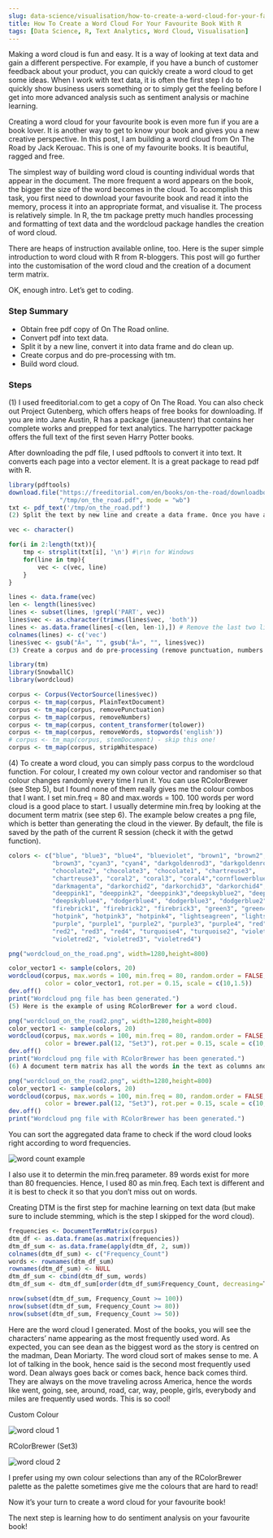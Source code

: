 ```yaml
---
slug: data-science/visualisation/how-to-create-a-word-cloud-for-your-favourite-book-with-r
title: How To Create a Word Cloud For Your Favourite Book With R
tags: [Data Science, R, Text Analytics, Word Cloud, Visualisation]
---
```


Making a word cloud is fun and easy. It is a way of looking at text data and gain a different perspective. <!--truncate -->For example, if you have a bunch of customer feedback about your product, you can quickly create a word cloud to get some ideas. When I work with text data, it is often the first step I do to quickly show business users something or to simply get the feeling before I get into more advanced analysis such as sentiment analysis or machine learning.

Creating a word cloud for your favourite book is even more fun if you are a book lover. It is another way to get to know your book and gives you a new creative perspective. In this post, I am building a word cloud from On The Road by Jack Kerouac. This is one of my favourite books. It is beautiful, ragged and free.

The simplest way of building word cloud is counting individual words that appear in the document. The more frequent a word appears on the book, the bigger the size of the word becomes in the cloud. To accomplish this task, you first need to download your favourite book and read it into the memory, process it into an appropriate format, and visualise it. The process is relatively simple. In R, the tm package pretty much handles processing and formatting of text data and the wordcloud package handles the creation of word cloud.

There are heaps of instruction available online, too. Here is the super simple introduction to word cloud with R from R-bloggers. This post will go further into the customisation of the word cloud and the creation of a document term matrix.

OK, enough intro. Let’s get to coding.

### Step Summary

- Obtain free pdf copy of On The Road online.
- Convert pdf into text data.
- Split it by a new line, convert it into data frame and do clean up.
- Create corpus and do pre-processing with tm.
- Build word cloud.

### Steps

(1) I used freeditorial.com to get a copy of On The Road. You can also check out Project Gutenberg, which offers heaps of free books for downloading. If you are into Jane Austin, R has a package (janeaustenr) that contains her complete works and prepped for text analytics. The harrypotter package offers the full text of the first seven Harry Potter books.

After downloading the pdf file, I used pdftools to convert it into text. It converts each page into a vector element. It is a great package to read pdf with R.

```R
library(pdftools)
download.file("https://freeditorial.com/en/books/on-the-road/downloadbookepub/pdf",
              "/tmp/on_the_road.pdf", mode = "wb")
txt <- pdf_text('/tmp/on_the_road.pdf')
(2) Split the text by new line and create a data frame. Once you have a data frame, it becomes easier to do clean up. I removed the title page, chapter title and the last two lines which are not the part of the novel. I also removed some special characters. I kept the chapter number because this can be dealt with tm later. For this part, you really need to look at the pdf you download and decide what to remove. When you use strisplit, make sure to add carrage return with new line for Windows like \r\n. For Linux and Unix, \n is sufficient.

vec <- character()

for(i in 2:length(txt)){
    tmp <- strsplit(txt[i], '\n') #\r\n for Windows
    for(line in tmp){
        vec <- c(vec, line)
    }
}

lines <- data.frame(vec)
len <- length(lines$vec)
lines <- subset(lines, !grepl('PART', vec))
lines$vec <- as.character(trimws(lines$vec, 'both'))
lines <- as.data.frame(lines[-c(len, len-1),]) # Remove the last two lines (not part of the novel)
colnames(lines) <- c('vec')
lines$vec <- gsub("Â«", "", gsub("Â»", "", lines$vec))
(3) Create a corpus and do pre-processing (remove punctuation, numbers and stopwords and converting all words to lower case). Stemming is important for machine learning like spam identification. For a word cloud, it generates truncated words and looks wired. So, I always omit it.

library(tm)
library(SnowballC)
library(wordcloud)

corpus <- Corpus(VectorSource(lines$vec))
corpus <- tm_map(corpus, PlainTextDocument)
corpus <- tm_map(corpus, removePunctuation)
corpus <- tm_map(corpus, removeNumbers)
corpus <- tm_map(corpus, content_transformer(tolower))
corpus <- tm_map(corpus, removeWords, stopwords('english'))
# corpus <- tm_map(corpus, stemDocument) - skip this one!
corpus <- tm_map(corpus, stripWhitespace)
```

(4) To create a word cloud, you can simply pass corpus to the wordcloud function. For colour, I created my own colour vector and randomiser so that colour changes randomly every time I run it. You can use RColorBrewer (see Step 5), but I found none of them really gives me the colour combos that I want. I set min.freq = 80 and max.words = 100. 100 words per word cloud is a good place to start. I usually determine min.freq by looking at the document term matrix (see step 6). The example below creates a png file, which is better than generating the cloud in the viewer. By default, the file is saved by the path of the current R session (check it with the getwd function).

```R
colors <- c("blue", "blue3", "blue4", "blueviolet", "brown1", "brown2",
            "brown3", "cyan3", "cyan4", "darkgoldenrod3", "darkgoldenrod4",
            "chocolate2", "chocolate3", "chocolate1", "chartreuse3",
            "chartreuse3", "coral2", "coral3", "coral4","cornflowerblue",
            "darkmagenta", "darkorchid2", "darkorchid3", "darkorchid4",
            "deeppink1", "deeppink2", "deeppink3","deepskyblue2", "deepskyblue3",
            "deepskyblue4", "dodgerblue4", "dodgerblue3", "dodgerblue2",
            "firebrick1", "firebrick2", "firebrick3", "green3", "green4",
            "hotpink", "hotpink3", "hotpink4", "lightseagreen", "lightslateblue",
            "purple", "purple1", "purple2", "purple3", "purple4", "red", "red1",
            "red2", "red3", "red4", "turquoise4", "turquoise2", "violetred1",
            "violetred2", "violetred3", "violetred4")

png("wordcloud_on_the_road.png", width=1280,height=800)

color_vector1 <- sample(colors, 20)
wordcloud(corpus, max.words = 100, min.freq = 80, random.order = FALSE,
          color = color_vector1, rot.per = 0.15, scale = c(10,1.5))
dev.off()
print("Wordcloud png file has been generated.")
(5) Here is the example of using RColorBrewer for a word cloud.

png("wordcloud_on_the_road2.png", width=1280,height=800)
color_vector1 <- sample(colors, 20)
wordcloud(corpus, max.words = 100, min.freq = 80, random.order = FALSE,
          color = brewer.pal(12, "Set3"), rot.per = 0.15, scale = c(10,1.5))
dev.off()
print("Wordcloud png file with RColorBrewer has been generated.")
(6) A document term matrix has all the words in the text as columns and each line as rows. If a word appears in the row, it puts 1. To create a word count, you can simply aggregate it by columns. The wordcloud function takes column names and column sum as argument instead of corpus as below.

png("wordcloud_on_the_road2.png", width=1280,height=800)
color_vector1 <- sample(colors, 20)
wordcloud(corpus, max.words = 100, min.freq = 80, random.order = FALSE,
          color = brewer.pal(12, "Set3"), rot.per = 0.15, scale = c(10,1.5))
dev.off()
print("Wordcloud png file with RColorBrewer has been generated.")
```

You can sort the aggregated data frame to check if the word cloud looks right according to word frequencies.

![word count example](./img/dtm_df_sum.webp)

I also use it to determin the min.freq parameter. 89 words exist for more than 80 frequencies. Hence, I used 80 as min.freq. Each text is different and it is best to check it so that you don’t miss out on words.

Creating DTM is the first step for machine learning on text data (but make sure to include stemming, which is the step I skipped for the word cloud).

```R
frequencies <- DocumentTermMatrix(corpus)
dtm_df <- as.data.frame(as.matrix(frequencies))
dtm_df_sum <- as.data.frame(apply(dtm_df, 2, sum))
colnames(dtm_df_sum) <- c("Frequency_Count")
words <- rownames(dtm_df_sum)
rownames(dtm_df_sum) <- NULL
dtm_df_sum <- cbind(dtm_df_sum, words)
dtm_df_sum <- dtm_df_sum[order(dtm_df_sum$Frequency_Count, decreasing=T),]

nrow(subset(dtm_df_sum, Frequency_Count >= 100))
nrow(subset(dtm_df_sum, Frequency_Count >= 80))
nrow(subset(dtm_df_sum, Frequency_Count >= 50))
```

Here are the word cloud I generated. Most of the books, you will see the characters’ name appearing as the most frequently used word. As expected, you can see dean as the biggest word as the story is centred on the madman, Dean Moriarty. The word cloud sort of makes sense to me. A lot of talking in the book, hence said is the second most frequently used word. Dean always goes back or comes back, hence back comes third. They are always on the move traveling across America, hence the words like went, going, see, around, road, car, way, people, girls, everybody and miles are frequently used words. This is so cool!

Custom Colour

![word cloud 1](./img/word-cloud-1.webp)

RColorBrewer (Set3)

![word cloud 2](./img/word-cloud-2.webp)

I prefer using my own colour selections than any of the RColorBrewer palette as the palette sometimes give me the colours that are hard to read!

Now it’s your turn to create a word cloud for your favourite book!

The next step is learning how to do sentiment analysis on your favourite book!
